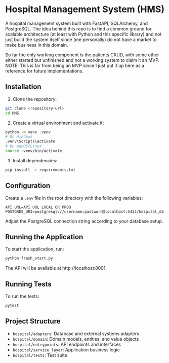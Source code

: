 # Hospital Management System (HMS)

A hospital management system built with FastAPI, SQLAlchemy, and PostgreSQL. The idea behind this repo is to find a common ground for scalable architecture (at least with Python and this specific library) and not just build the system itself since (me personally) do not have a market to make business in this domain.

So far the only working component is the patients CRUD, with some other either started but unfinished and not a working system to claim it an MVP. NOTE: This is far from being an MVP since I just put it up here as a reference for future implementations.

## Installation

1. Clone the repository:
```bash
git clone <repository-url>
cd HMS
```

2. Create a virtual environment and activate it:
```bash
python -m venv .venv
# On Windows
.venv\Scripts\activate
# On macOS/Linux
source .venv/bin/activate
```

3. Install dependencies:
```bash
pip install -r requirements.txt
```

## Configuration

Create a `.env` file in the root directory with the following variables:

```
API_URL=API URL LOCAL OR PROD
POSTGRES_URI=postgresql://username:password@localhost:5432/hospital_db
```

Adjust the PostgreSQL connection string according to your database setup.

## Running the Application

To start the application, run:

```bash
python fresh_start.py
```

The API will be available at http://localhost:8001.

## Running Tests

To run the tests:

```bash
pytest
```

## Project Structure

- `hospital/adapters`: Database and external systems adapters
- `hospital/domain`: Domain models, entities, and value objects
- `hospital/entrypoints`: API endpoints and interfaces
- `hospital/service_layer`: Application business logic
- `hospital/tests`: Test suite 
